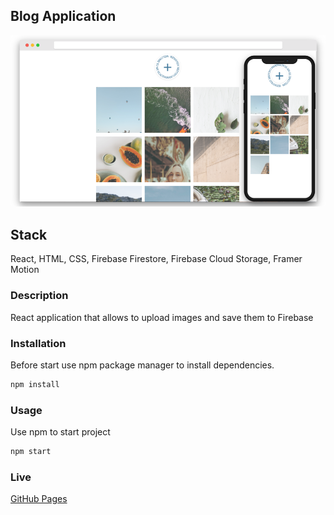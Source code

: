 ## Blog Application

![alt text](/assets/images/screenshot.png)

## Stack

React, HTML, CSS, Firebase Firestore, Firebase Cloud Storage, Framer Motion

### Description

React application that allows to upload images and save them to Firebase

### Installation

Before start use npm package manager to install dependencies.

```bash
npm install
```

### Usage

Use npm to start project

```bash
npm start
```

### Live

[GitHub Pages](https://kremlevmax.github.io/reactogram/)
